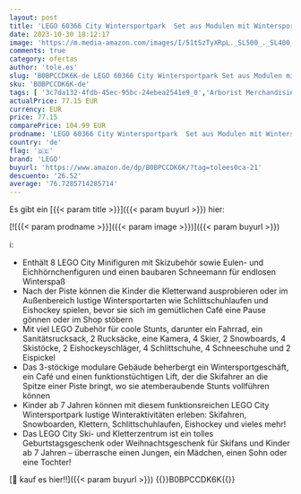 ```yaml
---
layout: post
title: 'LEGO 60366 City Wintersportpark  Set aus Modulen mit Wintersportgeschäft  Café und einem funktionierenden Lift für Skifahrer  Spielzeug mit 8 Minifiguren und Eulenfigur  2023 Geschenk zu Weihnachten'
date: 2023-10-30 18:12:17
image: 'https://m.media-amazon.com/images/I/51tSzTyXRpL._SL500_._SL400_.jpg'
comments: true
category: ofertas
author: 'tole.es'
slug: 'B0BPCCDK6K-de LEGO 60366 City Wintersportpark Set aus Modulen mit...'
sku: 'B0BPCCDK6K-de'
tags: [ '3c7da132-4fdb-45ec-95bc-24ebea2541e9_0','Arborist Merchandising Root','Bauspielzeug & Konstruktionsspielzeug','Bauspielzeugsets','Custom Stores','LEGO','Lego City','Self Service','Spielzeug','lego','🇩🇪', ]
actualPrice: 77.15 EUR
currency: EUR
price: 77.15
comparePrice: 104.99 EUR
prodname: 'LEGO 60366 City Wintersportpark  Set aus Modulen mit Wintersportgeschäft  Café und einem funktionierenden Lift für Skifahrer  Spielzeug mit 8 Minifiguren und Eulenfigur  2023 Geschenk zu Weihnachten'
country: 'de'
flag: '🇩🇪'
brand: 'LEGO'
buyurl: 'https://www.amazon.de/dp/B0BPCCDK6K/?tag=tolees0ca-21'
descuento: '26.52'
average: '76.7285714285714'
---
```


Es gibt ein [{{< param title >}}]({{< param buyurl >}}) hier:

[![{{< param prodname >}}]({{< param image >}})]({{< param buyurl >}})

ℹ️:

- Enthält 8 LEGO City Minifiguren mit Skizubehör sowie Eulen- und Eichhörnchenfiguren und einen baubaren Schneemann für endlosen Winterspaß
- Nach der Piste können die Kinder die Kletterwand ausprobieren oder im Außenbereich lustige Wintersportarten wie Schlittschuhlaufen und Eishockey spielen, bevor sie sich im gemütlichen Café eine Pause gönnen oder im Shop stöbern
- Mit viel LEGO Zubehör für coole Stunts, darunter ein Fahrrad, ein Sanitätsrucksack, 2 Rucksäcke, eine Kamera, 4 Skier, 2 Snowboards, 4 Skistöcke, 2 Eishockeyschläger, 4 Schlittschuhe, 4 Schneeschuhe und 2 Eispickel
- Das 3-stöckige modulare Gebäude beherbergt ein Wintersportgeschäft, ein Café und einen funktionstüchtigen Lift, der die Skifahrer an die Spitze einer Piste bringt, wo sie atemberaubende Stunts vollführen können
- Kinder ab 7 Jahren können mit diesem funktionsreichen LEGO City Wintersportpark lustige Winteraktivitäten erleben: Skifahren, Snowboarden, Klettern, Schlittschuhlaufen, Eishockey und vieles mehr!
- Das LEGO City Ski- und Kletterzentrum ist ein tolles Geburtstagsgeschenk oder Weihnachtsgeschenk für Skifans und Kinder ab 7 Jahren – überrasche einen Jungen, ein Mädchen, einen Sohn oder eine Tochter!

[🛒 kauf es hier!!]({{< param buyurl >}})
{{<world>}}B0BPCCDK6K{{</world>}}
